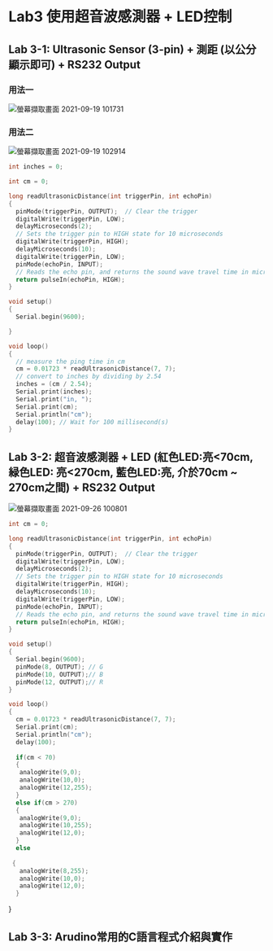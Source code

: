 # Lab3 使用超音波感測器 + LED控制

## Lab 3-1: Ultrasonic Sensor (3-pin) + 測距 (以公分顯示即可) + RS232 Output 

### 用法一
![螢幕擷取畫面 2021-09-19 101731](https://user-images.githubusercontent.com/89327102/133913287-1bbceb93-6d6b-41f1-b85d-9182ae35fa4a.jpg)
### 用法二
![螢幕擷取畫面 2021-09-19 102914](https://user-images.githubusercontent.com/89327102/133913438-d50e9c6f-7d78-422b-9d1a-6b8828950498.jpg)

````c
int inches = 0;

int cm = 0;

long readUltrasonicDistance(int triggerPin, int echoPin)
{
  pinMode(triggerPin, OUTPUT);  // Clear the trigger
  digitalWrite(triggerPin, LOW);
  delayMicroseconds(2);
  // Sets the trigger pin to HIGH state for 10 microseconds
  digitalWrite(triggerPin, HIGH);
  delayMicroseconds(10);
  digitalWrite(triggerPin, LOW);
  pinMode(echoPin, INPUT);
  // Reads the echo pin, and returns the sound wave travel time in microseconds
  return pulseIn(echoPin, HIGH);
}

void setup()
{
  Serial.begin(9600);

}

void loop()
{
  // measure the ping time in cm
  cm = 0.01723 * readUltrasonicDistance(7, 7);
  // convert to inches by dividing by 2.54
  inches = (cm / 2.54);
  Serial.print(inches);
  Serial.print("in, ");
  Serial.print(cm);
  Serial.println("cm");
  delay(100); // Wait for 100 millisecond(s)
}
````

## Lab 3-2: 超音波感測器 + LED (紅色LED:亮<70cm, 緑色LED: 亮<270cm, 藍色LED:亮, 介於70cm ~ 270cm之間) + RS232 Output

![螢幕擷取畫面 2021-09-26 100801](https://user-images.githubusercontent.com/89327102/134790768-ab79f95f-8ab7-47db-9457-70e270d6b439.jpg)

````c
int cm = 0;

long readUltrasonicDistance(int triggerPin, int echoPin)
{
  pinMode(triggerPin, OUTPUT);  // Clear the trigger
  digitalWrite(triggerPin, LOW);
  delayMicroseconds(2);
  // Sets the trigger pin to HIGH state for 10 microseconds
  digitalWrite(triggerPin, HIGH);
  delayMicroseconds(10);
  digitalWrite(triggerPin, LOW);
  pinMode(echoPin, INPUT);
  // Reads the echo pin, and returns the sound wave travel time in microseconds
  return pulseIn(echoPin, HIGH);
}

void setup()
{
  Serial.begin(9600);
  pinMode(8, OUTPUT); // G
  pinMode(10, OUTPUT);// B
  pinMode(12, OUTPUT);// R
}

void loop()
{
  cm = 0.01723 * readUltrasonicDistance(7, 7);
  Serial.print(cm);
  Serial.println("cm");
  delay(100);
  
  if(cm < 70)
  {
   analogWrite(9,0);
   analogWrite(10,0);
   analogWrite(12,255);
  }
  else if(cm > 270)
  {
   analogWrite(9,0);
   analogWrite(10,255);
   analogWrite(12,0);
  }
  else
 
 {
   analogWrite(8,255);
   analogWrite(10,0);
   analogWrite(12,0);
  }
 ````
}

## Lab 3-3: Arudino常用的C語言程式介紹與實作


